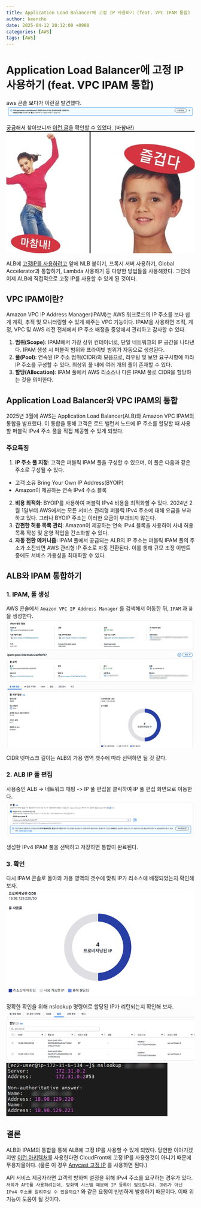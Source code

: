 ```yaml
---
title: Application Load Balancer에 고정 IP 사용하기 (feat. VPC IPAM 통합)
author: keencho
date: 2025-04-12 20:12:00 +0900
categories: [AWS]
tags: [AWS]
---
```


# **Application Load Balancer에 고정 IP 사용하기 (feat. VPC IPAM 통합)**
aws 콘솔 보다가 이런걸 발견했다.
![2](/assets/img/custom/aws-alb-static-ip-2025/2.png)

궁금해서 찾아보니까 [이런 글](https://aws.amazon.com/ko/about-aws/whats-new/2025/03/application-load-balancer-integration-vpc-ipam/)을 확인할 수 있었다. (~~마참내!~~)
![1](/assets/img/custom/aws-alb-static-ip-2025/1.jpg)

ALB에 [고정IP를 사용하려고](https://keencho.github.io/posts/aws-alb-static-ip/) 앞에 NLB 붙이기, 프록시 서버 사용하기, Global Accelerator과 통합하기, Lambda 사용하기 등 다양한 방법들을 사용해왔다. 그런데 이제 ALB에 직접적으로 고정 IP를 사용할 수 있게 된 것이다.

## **VPC IPAM이란?**
Amazon VPC IP Address Manager(IPAM)는 AWS 워크로드의 IP 주소를 보다 쉽게 계획, 추적 및 모니터링할 수 있게 해주는 VPC 기능이다. IPAM을 사용하면 조직, 계정, VPC 및 AWS 리전 전체에서 IP 주소 배정을 중앙에서 관리하고 감사할 수 있다.
1. **범위(Scope)**: IPAM에서 가장 상위 컨테이너로, 단일 네트워크의 IP 공간을 나타낸다. IPAM 생성 시 퍼블릭 범위와 프라이빗 범위가 자동으로 생성된다.
2. **풀(Pool)**: 연속된 IP 주소 범위(CIDR)의 모음으로, 라우팅 및 보안 요구사항에 따라 IP 주소를 구성할 수 있다. 최상위 풀 내에 여러 개의 풀이 존재할 수 있다.
3. **할당(Allocation)**: IPAM 풀에서 AWS 리소스나 다른 IPAM 풀로 CIDR을 할당하는 것을 의미한다.

## **Application Load Balancer와 VPC IPAM의 통합**
2025년 3월에 AWS는 Application Load Balancer(ALB)와 Amazon VPC IPAM의 통합을 발표했다. 이 통합을 통해 고객은 로드 밸런서 노드에 IP 주소를 할당할 때 사용할 퍼블릭 IPv4 주소 풀을 직접 제공할 수 있게 되었다.

### **주요특징**
1. **IP 주소 풀 지정**: 고객은 퍼블릭 IPAM 풀을 구성할 수 있으며, 이 풀은 다음과 같은 주소로 구성될 수 있다.
  - 고객 소유 Bring Your Own IP Address(BYOIP)
  - Amazon이 제공하는 연속 IPv4 주소 블록
2. **비용 최적화**: BYOIP를 사용하여 퍼블릭 IPv4 비용을 최적화할 수 있다. 2024년 2월 1일부터 AWS에서는 모든 서비스 관리형 퍼블릭 IPv4 주소에 대해 요금을 부과하고 있다. 그러나 BYOIP 주소는 이러한 요금이 부과되지 않는다.
3. **간편한 허용 목록 관리**: Amazon이 제공하는 연속 IPv4 블록을 사용하여 사내 허용 목록 작성 및 운영 작업을 간소화할 수 있다.
4. **자동 전환 메커니즘:** IPAM 풀에서 공급되는 ALB의 IP 주소는 퍼블릭 IPAM 풀의 주소가 소진되면 AWS 관리형 IP 주소로 자동 전환된다. 이를 통해 규모 조정 이벤트 중에도 서비스 가용성을 최대화할 수 있다.

## **ALB와 IPAM 통합하기**
### **1. IPAM, 풀 생성**
AWS 콘솔에서 `Amazon VPC IP Address Manager` 를 검색해서 이동한 뒤, `IPAM` 과 `풀`을 생성한다.
![3](/assets/img/custom/aws-alb-static-ip-2025/3.png)
![4](/assets/img/custom/aws-alb-static-ip-2025/4.png)

CIDR 넷마스크 길이는 ALB의 가용 영역 갯수에 따라 선택하면 될 것 같다.

### **2. ALB IP 풀 편집**
사용중인 ALB -> 네트워크 매핑 -> IP 풀 편집을 클릭하여 IP 풀 편집 화면으로 이동한다.
![5](/assets/img/custom/aws-alb-static-ip-2025/5.png)

생성한 IPv4 IPAM 풀을 선택하고 저장하면 통합이 완료된다.

### **3. 확인**
다시 IPAM 콘솔로 돌아와 가용 영역의 갯수에 맞춰 IP가 리소스에 배정되었는지 확인해 보자.
![6](/assets/img/custom/aws-alb-static-ip-2025/6.png)

정확한 확인을 위해 nslookup 명령어로 할당된 IP가 리턴되는지 확인해 보자.
![8](/assets/img/custom/aws-alb-static-ip-2025/8.png)
![7](/assets/img/custom/aws-alb-static-ip-2025/7.JPG)

## **결론**
ALB와 IPAM의 통합을 통해 ALB에 고정 IP를 사용할 수 있게 되었다. 당연한 이야기겠지만 [이런 아키텍처](https://keencho.github.io/posts/aws-fargate-dynamic-operation/#%ED%98%84%EC%9E%AC-%EC%95%84%ED%82%A4%ED%85%8D%EC%B2%98)를 사용한다면 CloudFront에 고정 IP를 사용한것이 아니기 때문에 무용지물이다. (물론 이 경우 [Anycast 고정 IP](https://aws.amazon.com/ko/about-aws/whats-new/2024/11/amazon-cloudfront-anycast-static-ips/) 를 사용하면 된다.)

API 서비스 제공자라면 고객의 방화벽 설정을 위해 IPv4 주소를 요구하는 경우가 있다. `저희가 API를 사용하려는데, 방화벽 시스템 때문에 IP 등록이 필요합니다. DNS가 아닌 IPv4 주소를 알려주실 수 있을까요?` 와 같은 요청이 빈번하게 발생하기 때문이다. 이때 위 기능이 도움이 될 것이다.
